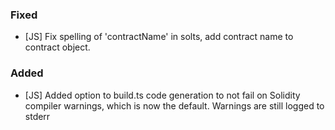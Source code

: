 ### Fixed
- [JS] Fix spelling of 'contractName' in solts, add contract name to contract object.

### Added
- [JS] Added option to build.ts code generation to not fail on Solidity compiler warnings, which is now the default. Warnings are still logged to stderr

